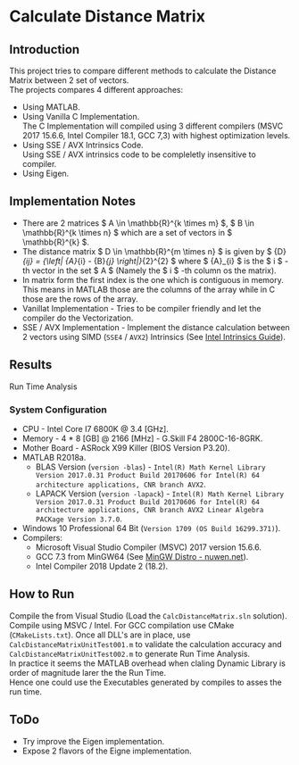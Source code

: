# Calculate Distance Matrix

## Introduction
This project tries to compare different methods to calculate the Distance Matrix between 2 set of vectors.  
The projects compares 4 different approaches:
 *  Using MATLAB.
 *  Using Vanilla C Implementation.  
    The C Implementation will compiled using 3 different compilers (MSVC 2017 15.6.6, Intel Compiler 18.1, GCC 7,3) with highest optimization levels.
 *  Using SSE / AVX Intrinsics Code.  
    Using SSE / AVX intrinsics code to be compleletly insensitive to compiler.
 *  Using Eigen.


## Implementation Notes

 *  There are 2 matrices $ A \in \mathbb{R}^{k \times m} $, $ B \in \mathbb{R}^{k \times n} $ which are a set of vectors in $ \mathbb{R}^{k} $.  
 *  The distance matrix $ D \in \mathbb{R}^{m \times n} $ is given by $ {D}_{ij} = {\left\| {A}_{i} - {B}_{j} \right\|}_{2}^{2} $ where $ {A}_{i} $ is the $ i $ -th vector in the set $ A $ (Namely the $ i $ -th column os the matrix).  
 *  In matrix form the first index is the one which is contiguous in memory. This means in MATLAB those are the columns of the array while in C those are the rows of the array.
 *  Vanillat Implementation - Tries to be compiler friendly and let the compiler do the Vectorization.
 *  SSE / AVX Implementation - Implement the distance calculation between 2 vectors using SIMD (`SSE4` / `AVX2`) Intrinsics (See [Intel Intrinsics Guide](https://software.intel.com/sites/landingpage/IntrinsicsGuide/)).

## Results

Run Time Analysis


### System Configuration
 *  CPU - Intel Core I7 6800K @ 3.4 [GHz].
 *  Memory - 4 * 8 [GB] @ 2166 [MHz] - G.Skill F4 2800C-16-8GRK.
 *  Mother Board - ASRock X99 Killer (BIOS Version P3.20).
 *  MATLAB R2018a.
    * BLAS Version (`version -blas`) - `Intel(R) Math Kernel Library Version 2017.0.31 Product Build 20170606 for Intel(R) 64 architecture applications, CNR branch AVX2`.
    * LAPACK Version (`version -lapack`) - `Intel(R) Math Kernel Library Version 2017.0.31 Product Build 20170606 for Intel(R) 64 architecture applications, CNR branch AVX2 Linear Algebra PACKage Version 3.7.0`.
 *  Windows 10 Professional 64 Bit (`Version 1709 (OS Build 16299.371)`).
 * Compilers:
    *   Microsoft Visual Studio Compiler (MSVC) 2017 version 15.6.6.
    *   GCC 7.3 from MinGW64 (See [MinGW Distro - nuwen.net](https://github.com/StephanTLavavej/mingw-distro)).
    *   Intel Compiler 2018 Update 2 (18.2).

## How to Run
Compile the from Visual Studio (Load the `CalcDistanceMatrix.sln` solution). Compile using MSVC / Intel. For GCC compilation use CMake (`CMakeLists.txt`).
Once all DLL's are in place, use `CalcDistanceMatrixUnitTest001.m` to validate the calculation accuracy and `CalcDistanceMatrixUnitTest002.m` to generate Run Time Analysis.  
In practice it seems the MATLAB overhead when claling Dynamic Library is order of magnitude larer the the Run Time.  
Hence one could use the Executables generated by compiles to asses the run time.


## ToDo
 * Try improve the Eigen implementation.
 * Expose 2 flavors of the Eigne implementation.